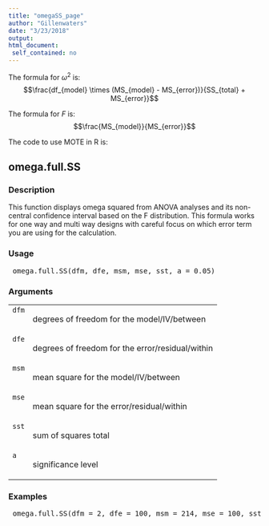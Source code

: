 ```yaml
---
title: "omegaSS_page"
author: "Gillenwaters"
date: "3/23/2018"
output: 
html_document:
 self_contained: no
---
```


The formula for $\omega^2$ is: $$\frac{df_{model} \times (MS_{model} - MS_{error})}{SS_{total} + MS_{error}}$$

The formula for *F* is: $$\frac{MS_{model}}{MS_{error}}$$

The code to use MOTE in R is: 
 

 
<h2>omega.full.SS</h2>  <h3>Description</h3>  <p>This function displays omega squared from ANOVA analyses and its non-central confidence interval based on the F distribution. This formula works for one way and multi way designs with careful focus on which error term you are using for the calculation. </p>   <h3>Usage</h3>  <pre> omega.full.SS(dfm, dfe, msm, mse, sst, a = 0.05) </pre>   <h3>Arguments</h3>  <table summary="R argblock"> <tr valign="top"><td><code>dfm</code></td> <td> <p>degrees of freedom for the model/IV/between</p> </td></tr> <tr valign="top"><td><code>dfe</code></td> <td> <p>degrees of freedom for the error/residual/within</p> </td></tr> <tr valign="top"><td><code>msm</code></td> <td> <p>mean square for the model/IV/between</p> </td></tr> <tr valign="top"><td><code>mse</code></td> <td> <p>mean square for the error/residual/within</p> </td></tr> <tr valign="top"><td><code>sst</code></td> <td> <p>sum of squares total</p> </td></tr> <tr valign="top"><td><code>a</code></td> <td> <p>significance level</p> </td></tr> </table>   <h3>Examples</h3>  <pre> omega.full.SS(dfm = 2, dfe = 100, msm = 214, mse = 100, sst = 5339, a = .05) </pre>   </body></html> 
